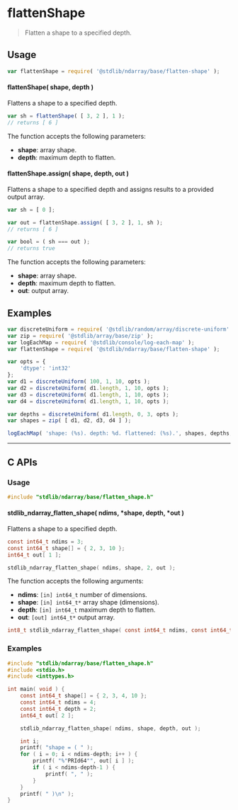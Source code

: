 <!--

@license Apache-2.0

Copyright (c) 2025 The Stdlib Authors.

Licensed under the Apache License, Version 2.0 (the "License");
you may not use this file except in compliance with the License.
You may obtain a copy of the License at

   http://www.apache.org/licenses/LICENSE-2.0

Unless required by applicable law or agreed to in writing, software
distributed under the License is distributed on an "AS IS" BASIS,
WITHOUT WARRANTIES OR CONDITIONS OF ANY KIND, either express or implied.
See the License for the specific language governing permissions and
limitations under the License.

-->

# flattenShape

> Flatten a shape to a specified depth.

<!-- Section to include introductory text. Make sure to keep an empty line after the intro `section` element and another before the `/section` close. -->

<section class="intro">

</section>

<!-- /.intro -->

<!-- Package usage documentation. -->

<section class="usage">

## Usage

```javascript
var flattenShape = require( '@stdlib/ndarray/base/flatten-shape' );
```

#### flattenShape( shape, depth )

Flattens a shape to a specified depth.

```javascript
var sh = flattenShape( [ 3, 2 ], 1 );
// returns [ 6 ]
```

The function accepts the following parameters:

-   **shape**: array shape.
-   **depth**: maximum depth to flatten.

#### flattenShape.assign( shape, depth, out )

Flattens a shape to a specified depth and assigns results to a provided output array.

```javascript
var sh = [ 0 ];

var out = flattenShape.assign( [ 3, 2 ], 1, sh );
// returns [ 6 ]

var bool = ( sh === out );
// returns true
```

The function accepts the following parameters:

-   **shape**: array shape.
-   **depth**: maximum depth to flatten.
-   **out**: output array.

</section>

<!-- /.usage -->

<!-- Package usage notes. Make sure to keep an empty line after the `section` element and another before the `/section` close. -->

<section class="notes">

</section>

<!-- /.notes -->

<!-- Package usage examples. -->

<section class="examples">

## Examples

<!-- eslint no-undef: "error" -->

```javascript
var discreteUniform = require( '@stdlib/random/array/discrete-uniform' );
var zip = require( '@stdlib/array/base/zip' );
var logEachMap = require( '@stdlib/console/log-each-map' );
var flattenShape = require( '@stdlib/ndarray/base/flatten-shape' );

var opts = {
    'dtype': 'int32'
};
var d1 = discreteUniform( 100, 1, 10, opts );
var d2 = discreteUniform( d1.length, 1, 10, opts );
var d3 = discreteUniform( d1.length, 1, 10, opts );
var d4 = discreteUniform( d1.length, 1, 10, opts );

var depths = discreteUniform( d1.length, 0, 3, opts );
var shapes = zip( [ d1, d2, d3, d4 ] );

logEachMap( 'shape: (%s). depth: %d. flattened: (%s).', shapes, depths, flattenShape );
```

</section>

<!-- /.examples -->

<!-- C interface documentation. -->

* * *

<section class="c">

## C APIs

<!-- Section to include introductory text. Make sure to keep an empty line after the intro `section` element and another before the `/section` close. -->

<section class="intro">

</section>

<!-- /.intro -->

<!-- C usage documentation. -->

<section class="usage">

### Usage

```c
#include "stdlib/ndarray/base/flatten_shape.h"
```

#### stdlib_ndarray_flatten_shape( ndims, \*shape, depth, \*out )

Flattens a shape to a specified depth.

```c
const int64_t ndims = 3;
const int64_t shape[] = { 2, 3, 10 };
int64_t out[ 1 ];

stdlib_ndarray_flatten_shape( ndims, shape, 2, out );
```

The function accepts the following arguments:

-   **ndims**: `[in] int64_t` number of dimensions.
-   **shape**: `[in] int64_t*` array shape (dimensions).
-   **depth**: `[in] int64_t` maximum depth to flatten.
-   **out**: `[out] int64_t*` output array.

```c
int8_t stdlib_ndarray_flatten_shape( const int64_t ndims, const int64_t *shape, const int64_t depth, int64_t *out );
```

</section>

<!-- /.usage -->

<!-- C API usage notes. Make sure to keep an empty line after the `section` element and another before the `/section` close. -->

<section class="notes">

</section>

<!-- /.notes -->

<!-- C API usage examples. -->

<section class="examples">

### Examples

```c
#include "stdlib/ndarray/base/flatten_shape.h"
#include <stdio.h>
#include <inttypes.h>

int main( void ) {
    const int64_t shape[] = { 2, 3, 4, 10 };
    const int64_t ndims = 4;
    const int64_t depth = 2;
    int64_t out[ 2 ];

    stdlib_ndarray_flatten_shape( ndims, shape, depth, out );

    int i;
    printf( "shape = ( " );
    for ( i = 0; i < ndims-depth; i++ ) {
        printf( "%"PRId64"", out[ i ] );
        if ( i < ndims-depth-1 ) {
            printf( ", " );
        }
    }
    printf( " )\n" );
}
```

</section>

<!-- /.examples -->

</section>

<!-- /.c -->

<!-- Section to include cited references. If references are included, add a horizontal rule *before* the section. Make sure to keep an empty line after the `section` element and another before the `/section` close. -->

<section class="references">

</section>

<!-- /.references -->

<!-- Section for related `stdlib` packages. Do not manually edit this section, as it is automatically populated. -->

<section class="related">

</section>

<!-- /.related -->

<!-- Section for all links. Make sure to keep an empty line after the `section` element and another before the `/section` close. -->

<section class="links">

</section>

<!-- /.links -->
